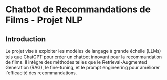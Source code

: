 # Chatbot de Recommandations de Films - Projet NLP
## Introduction
Le projet vise à exploiter les modèles de langage à grande échelle (LLMs) tels que ChatGPT pour créer un chatbot innovant pour la recommandation de films. Il intègre des méthodes telles que le Retrieval-Augmented Generation (RAG), le fine-tuning, et le prompt engineering pour améliorer l'efficacité des recommandations.

